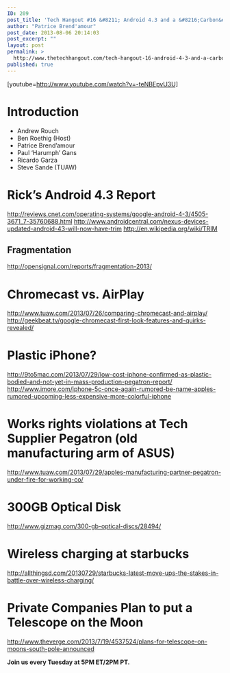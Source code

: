 ```yaml
---
ID: 209
post_title: 'Tech Hangout #16 &#8211; Android 4.3 and a &#8216;Carbon&#8217; iPhone?'
author: "Patrice Brend'amour"
post_date: 2013-08-06 20:14:03
post_excerpt: ""
layout: post
permalink: >
  http://www.thetechhangout.com/tech-hangout-16-android-4-3-and-a-carbon-iphone/
published: true
---
```

[youtube=http://www.youtube.com/watch?v=-teNBEpvU3U]
<h1>Introduction</h1>
<ul>
	<li>Andrew Rouch</li>
	<li>Ben Roethig (Host)</li>
	<li>Patrice Brend’amour</li>
	<li>Paul ‘Harumph’ Gans</li>
	<li>Ricardo Garza</li>
	<li>Steve Sande (TUAW)</li>
</ul>
<h1>Rick’s Android 4.3 Report</h1>
<a href="http://reviews.cnet.com/operating-systems/google-android-4-3/4505-3671_7-35760688.html">http://reviews.cnet.com/operating-systems/google-android-4-3/4505-3671_7-35760688.html</a> <a href="http://www.androidcentral.com/nexus-devices-updated-android-43-will-now-have-trim">http://www.androidcentral.com/nexus-devices-updated-android-43-will-now-have-trim</a> <a href="http://en.wikipedia.org/wiki/TRIM">http://en.wikipedia.org/wiki/TRIM</a>
<h2>Fragmentation</h2>
<a href="http://opensignal.com/reports/fragmentation-2013/">http://opensignal.com/reports/fragmentation-2013/</a>
<h1>Chromecast vs. AirPlay</h1>
<a href="http://www.tuaw.com/2013/07/26/comparing-chromecast-and-airplay/">http://www.tuaw.com/2013/07/26/comparing-chromecast-and-airplay/</a> <a href="http://geekbeat.tv/google-chromecast-first-look-features-and-quirks-revealed/">http://geekbeat.tv/google-chromecast-first-look-features-and-quirks-revealed/</a>
<h1>Plastic iPhone?</h1>
<a href="http://9to5mac.com/2013/07/29/low-cost-iphone-confirmed-as-plastic-bodied-and-not-yet-in-mass-production-pegatron-report/">http://9to5mac.com/2013/07/29/low-cost-iphone-confirmed-as-plastic-bodied-and-not-yet-in-mass-production-pegatron-report/</a> <a href="http://www.imore.com/iphone-5c-once-again-rumored-be-name-apples-rumored-upcoming-less-expensive-more-colorful-iphone">http://www.imore.com/iphone-5c-once-again-rumored-be-name-apples-rumored-upcoming-less-expensive-more-colorful-iphone</a>
<h1>Works rights violations at Tech Supplier Pegatron (old manufacturing arm of ASUS)</h1>
<a href="http://www.tuaw.com/2013/07/29/apples-manufacturing-partner-pegatron-under-fire-for-working-co/">http://www.tuaw.com/2013/07/29/apples-manufacturing-partner-pegatron-under-fire-for-working-co/</a>
<h1>300GB Optical Disk</h1>
<a href="http://www.gizmag.com/300-gb-optical-discs/28494/">http://www.gizmag.com/300-gb-optical-discs/28494/</a>
<h1>Wireless charging at starbucks</h1>
<a href="http://allthingsd.com/20130729/starbucks-latest-move-ups-the-stakes-in-battle-over-wireless-charging/">http://allthingsd.com/20130729/starbucks-latest-move-ups-the-stakes-in-battle-over-wireless-charging/</a>
<h1>Private Companies Plan to put a Telescope on the Moon</h1>
<a href="http://www.theverge.com/2013/7/19/4537524/plans-for-telescope-on-moons-south-pole-announced">http://www.theverge.com/2013/7/19/4537524/plans-for-telescope-on-moons-south-pole-announced</a>

<strong>Join us every Tuesday at 5PM ET/2PM PT.</strong>